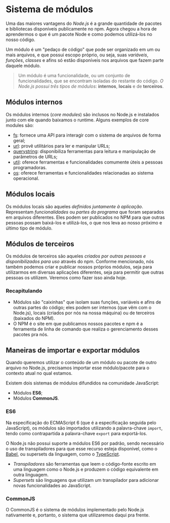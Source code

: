 # Sistema de módulos
Uma das maiores vantagens do *Node.js* é a grande quantidade de pacotes e bibliotecas disponíveis publicamente no npm. Agora chegou a hora de aprendermos o que é um pacote Node e como podemos utilizá-los no nosso código.

Um módulo é um "pedaço de código" que pode ser organizado em um ou mais arquivos, e que possui escopo próprio, ou seja, suas *variáveis*, *funções*, *classes* e afins só estão disponíveis nos arquivos que fazem parte daquele módulo.

> Um módulo é uma funcionalidade, ou um conjunto de funcionalidades, que se encontram isoladas do restante do código. *O Node.js possui três tipos de módulos*: **internos**, **locais** e de **terceiros**.


## Módulos internos
Os módulos internos (*core modules*) são inclusos no Node.js e instalados junto com ele quando baixamos o runtime. Alguns exemplos de core modules são:
- [fs](https://nodejs.org/api/fs.html): fornece uma API para interagir com o sistema de arquivos de forma geral;
- [url](https://nodejs.org/api/url.html): provê utilitários para ler e manipular URLs;
- [querystring](https://nodejs.org/api/querystring.html): disponibiliza ferramentas para leitura e manipulação de parâmetros de URLs;
- [util](https://nodejs.org/api/util.html): oferece ferramentas e funcionalidades comumente úteis a pessoas programadoras.
- [os](https://nodejs.org/api/os.html): oferece ferramentas e funcionalidades relacionadas ao sistema operacional.


## Módulos locais
Os módulos locais são aqueles *definidos juntamente à aplicação*. Representam *funcionalidades* ou *partes do programa* que foram separados em arquivos diferentes. Eles podem ser publicados no NPM para que outras pessoas possam baixá-los e utilizá-los, o que nos leva ao nosso próximo e último tipo de módulo.


## Módulos de terceiros
Os módulos de terceiros são aqueles *criados por outras pessoas e disponibilizados para uso* através do npm. Conforme mencionado, nós também podemos criar e publicar nossos próprios módulos, seja para utilizarmos em diversas aplicações diferentes, seja para permitir que outras pessoas os utilizem. Veremos como fazer isso ainda hoje.


### Recapitulando
- Módulos são "caixinhas" que isolam suas funções, variáveis e afins de outras partes do código; eles podem ser internos (que vêm com o Node.js), locais (criados por nós na nossa máquina) ou de terceiros (baixados do NPM).
- O NPM é o site em que publicamos nossos pacotes e npm é a ferramenta de linha de comando que realiza o gerenciamento desses pacotes pra nós.


## Maneiras de importar e exportar módulos
Quando queremos utilizar o conteúdo de um módulo ou pacote de outro arquivo no Node.js, precisamos importar esse módulo/pacote para o contexto atual no qual estamos.

Existem dois sistemas de módulos difundidos na comunidade JavaScript:
- Módulos **ES6**;
- Módulos **CommonJS**.


### ES6
Na especificação do ECMAScript 6 (que é a especificação seguida pelo JavaScript), os módulos são importados utilizando a palavra-chave `import`, tendo como contrapartida a palavra-chave `export` para exportá-los.

O Node.js não possui suporte a módulos ES6 por padrão, sendo necessário o uso de transpiladores para que esse recurso esteja disponível, como o [Babel](https://babeljs.io/), ou supersets da linguagem, como o [TypeScript](https://www.typescriptlang.org/).
- *Transpiladores* são ferramentas que leem o código-fonte escrito em uma linguagem como o Node.js e produzem o código equivalente em outra linguagem.
- *Supersets* são linguagens que utilizam um transpilador para adicionar novas funcionalidades ao JavaScript.

### CommonJS
O CommonJS é o sistema de módulos implementado pelo Node.js nativamente e, portanto, o sistema que utilizaremos daqui pra frente.



